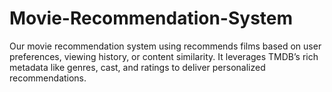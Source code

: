 # Movie-Recommendation-System
Our movie recommendation system using recommends films based on user preferences, viewing history, or content similarity. It leverages TMDB’s rich metadata like genres, cast, and ratings to deliver personalized recommendations.
